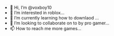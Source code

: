 - 👋 Hi, I’m @voxboy10
- 👀 I’m interested in roblox...
- 🌱 I’m currently learning how to downlaod ...
- 💞️ I’m looking to collaborate on to by pro gamer...
- 📫 How to reach me more games...

<!I,m try to play  all games---
voxboy10/voxboy10 is a ✨ special ✨ repository because its `README.md` (this file) appears on your GitHub profile.
You can click the Preview link to take a look at your changes.
how to reach me more power and games--->
